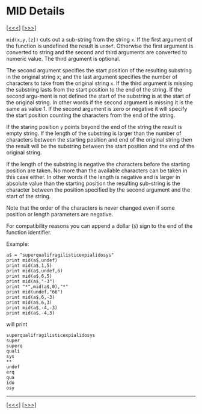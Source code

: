 # MID Details

[\[\<\<\<\]](ug_25.135.md) [\[\>\>\>\]](ug_25.136.md)

`mid(x,y,[z])` cuts out a sub-string from the string `x`. If the first
argument of the function is undefined the result is `undef`. Otherwise
the first argument is converted to string and the second and third
arguments are converted to numeric value. The third argument is
optional.

The second argument specifies the start position of the resulting
substring in the original string x; and the last argument specifies the
number of characters to take from the original string `x`. If the third
argument is missing the substring lasts from the start position to the
end of the string. If the second argu-ment is not defined the start of
the substring is at the start of the original string. In other words if
the second argument is missing it is the same as value 1. If the second
argument is zero or negative it will specify the start position counting
the characters from the end of the string.

If the staring position `y` points beyond the end of the string the
result is empty string. If the length of the substring is larger than
the number of characters between the starting position and end of the
original string then the result will be the substring between the start
position and the end of the original string.

If the length of the substring is negative the characters before the
starting position are taken. No more than the available characters can
be taken in this case either. In other words if the length is negative
and is larger in absolute value than the starting position the resulting
sub-string is the character between the position specified by the second
argument and the start of the string.

Note that the order of the characters is never changed even if some
position or length parameters are negative.

For compatibility reasons you can append a dollar (`$`) sign to the end
of the function identifier.

Example:

    a$ = "superqualifragilisticexpialidosys"
    print mid(a$,undef)
    print mid(a$,1,5)
    print mid(a$,undef,6)
    print mid(a$,6,5)
    print mid(a$,"-3")
    print "*",mid(a$,0),"*"
    print mid(undef,"66")
    print mid(a$,6,-3)
    print mid(a$,6,3)
    print mid(a$,-4,-3)
    print mid(a$,-4,3)

will print

    superqualifragilisticexpialidosys
    super
    superq
    quali
    sys
    **
    undef
    erq
    qua
    ido
    osy

-----

[\[\<\<\<\]](ug_25.135.md) [\[\>\>\>\]](ug_25.136.md)
